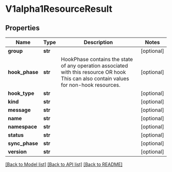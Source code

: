 # V1alpha1ResourceResult

## Properties
Name | Type | Description | Notes
------------ | ------------- | ------------- | -------------
**group** | **str** |  | [optional] 
**hook_phase** | **str** | HookPhase contains the state of any operation associated with this resource OR hook This can also contain values for non-hook resources. | [optional] 
**hook_type** | **str** |  | [optional] 
**kind** | **str** |  | [optional] 
**message** | **str** |  | [optional] 
**name** | **str** |  | [optional] 
**namespace** | **str** |  | [optional] 
**status** | **str** |  | [optional] 
**sync_phase** | **str** |  | [optional] 
**version** | **str** |  | [optional] 

[[Back to Model list]](../README.md#documentation-for-models) [[Back to API list]](../README.md#documentation-for-api-endpoints) [[Back to README]](../README.md)

